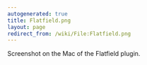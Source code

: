 ```yaml
---
autogenerated: true
title: Flatfield.png
layout: page
redirect_from: /wiki/File:Flatfield.png
---
```


Screenshot on the Mac of the Flatfield plugin.
